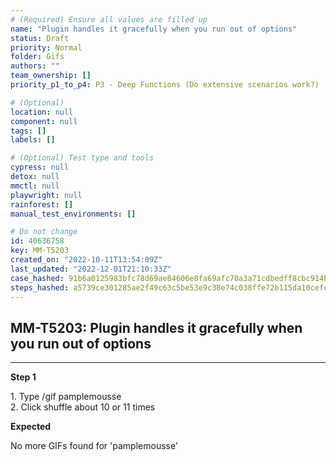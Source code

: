 ```yaml
---
# (Required) Ensure all values are filled up
name: "Plugin handles it gracefully when you run out of options"
status: Draft
priority: Normal
folder: Gifs
authors: ""
team_ownership: []
priority_p1_to_p4: P3 - Deep Functions (Do extensive scenarios work?)

# (Optional)
location: null
component: null
tags: []
labels: []

# (Optional) Test type and tools
cypress: null
detox: null
mmctl: null
playwright: null
rainforest: []
manual_test_environments: []

# Do not change
id: 40636758
key: MM-T5203
created_on: "2022-10-11T13:54:09Z"
last_updated: "2022-12-01T21:10:33Z"
case_hashed: 91b6a0125983bfc78d69ae84606e8fa69afc70a3a71cdbedff8cbc914b2c80b7a4461943174cc18d5d141f3d0d34cb05
steps_hashed: a5739ce301285ae2f49c63c5be53e9c38e74c038ffe72b115da10cefcfef59127d7f606b34682a1b6835086348042c3d
---
```


<!-- (Auto-generated) Based on frontmatter's "key" and "name" -->

## MM-T5203: Plugin handles it gracefully when you run out of options

---

**Step 1**

1\. Type /gif pamplemousse\
2\. Click shuffle about 10 or 11 times

**Expected**

No more GIFs found for 'pamplemousse'
